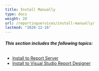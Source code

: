 ```yaml
---
title: Install Manually
type: docs
weight: 20
url: /reportingservices/install-manually/
lastmod: "2020-12-16"
---
```


###### **This section includes the following topics:**
- [Install to Report Server](/pdf/reportingservices/install-to-report-server/)
- [Install to Visual Studio Report Designer](/pdf/reportingservices/install-to-visual-studio-report-designer/)
